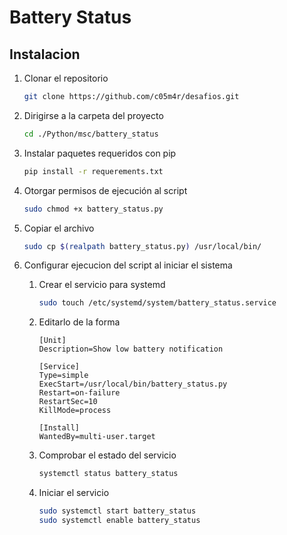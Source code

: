 # Battery Status

## Instalacion

1. Clonar el repositorio

    ``` bash
    git clone https://github.com/c05m4r/desafios.git
    ```

2. Dirigirse a la carpeta del proyecto
    
    ``` bash
    cd ./Python/msc/battery_status
    ```

3. Instalar paquetes requeridos con pip

    ``` bash
    pip install -r requerements.txt 
    ```

4. Otorgar permisos de ejecución al script
 
    ``` bash
    sudo chmod +x battery_status.py 
    ```

5. Copiar el archivo
 
    ``` bash
    sudo cp $(realpath battery_status.py) /usr/local/bin/
    ```

6. Configurar ejecucion del script al iniciar el sistema

    1. Crear el servicio para systemd

        ``` bash
        sudo touch /etc/systemd/system/battery_status.service
        ```

    2. Editarlo de la forma

        ``` 
        [Unit]
        Description=Show low battery notification
        
        [Service]
        Type=simple
        ExecStart=/usr/local/bin/battery_status.py
        Restart=on-failure
        RestartSec=10
        KillMode=process
        
        [Install]
        WantedBy=multi-user.target
        ```

    3. Comprobar el estado del servicio

        ``` bash
        systemctl status battery_status
        ```

    4. Iniciar el servicio

        ``` bash
        sudo systemctl start battery_status
        sudo systemctl enable battery_status
        ```
